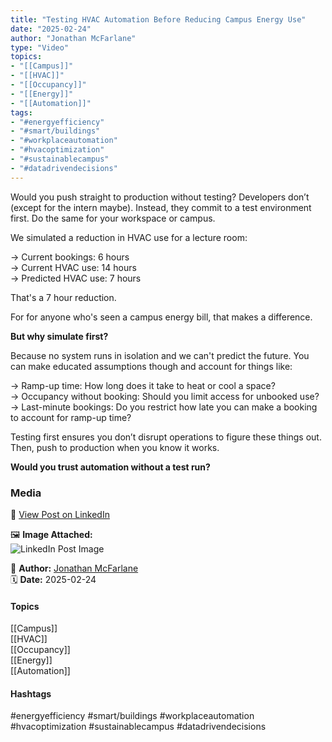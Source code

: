```yaml
---
title: "Testing HVAC Automation Before Reducing Campus Energy Use"  
date: "2025-02-24"  
author: "Jonathan McFarlane"  
type: "Video"  
topics:  
- "[[Campus]]"  
- "[[HVAC]]"  
- "[[Occupancy]]"  
- "[[Energy]]"  
- "[[Automation]]"  
tags:  
- "#energyefficiency"  
- "#smart/buildings"  
- "#workplaceautomation"  
- "#hvacoptimization"  
- "#sustainablecampus"  
- "#datadrivendecisions"  
---
```

Would you push straight to production without testing? Developers don’t (except for the intern maybe). Instead, they commit to a test environment first. Do the same for your workspace or campus.

We simulated a reduction in HVAC use for a lecture room:

→ Current bookings: 6 hours  
→ Current HVAC use: 14 hours  
→ Predicted HVAC use: 7 hours

That's a 7 hour reduction.

For for anyone who's seen a campus energy bill, that makes a difference.

**But why simulate first?**

Because no system runs in isolation and we can't predict the future. You can make educated assumptions though and account for things like:

→ Ramp-up time: How long does it take to heat or cool a space?  
→ Occupancy without booking: Should you limit access for unbooked use?  
→ Last-minute bookings: Do you restrict how late you can make a booking to account for ramp-up time?

Testing first ensures you don’t disrupt operations to figure these things out. Then, push to production when you know it works.

**Would you trust automation without a test run?**

### Media

🔗 [View Post on LinkedIn](https://www.linkedin.com/feed/update/urn:li:activity:7299584542569283584)  
  
🖼 **Image Attached:**  
![LinkedIn Post Image](https://media.licdn.com/dms/image/v2/D5605AQHdCZc5GRhUWQ/videocover-high/B56ZU1VJOXGQBs-/0/1740356557129?e=1742263200&v=beta&t=8rPJwXIgCdTOiymq0_9UU9svrkGZGFyk53k_cNnzoBA)  
  
👤 **Author:** [Jonathan McFarlane](https://www.linkedin.com/in/jonathanmcfarlane/)  
🗓️ **Date:** 2025-02-24

#### Topics

[[Campus]]  
[[HVAC]]  
[[Occupancy]]  
[[Energy]]  
[[Automation]]
#### Hashtags

#energyefficiency #smart/buildings #workplaceautomation #hvacoptimization #sustainablecampus #datadrivendecisions